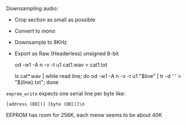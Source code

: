 Downsampling audio:

- Crop section as small as possible
- Convert to mono
- Downsample to 8KHz
- Export as Raw (Headerless) unsigned 8-bit

    od -w1 -A n -v -t u1 cat1.wav > cat1.txt

    ls cat*.wav | while read line; do od -w1 -A n -v -t u1 "$line" | tr -d ' ' > "${line}.txt"; done

`eeprom_write` expects one serial line per byte like:

`[address (DEC)] [byte (DEC)]\n`

EEPROM has room for 256K, each meow seems to be about 40K

